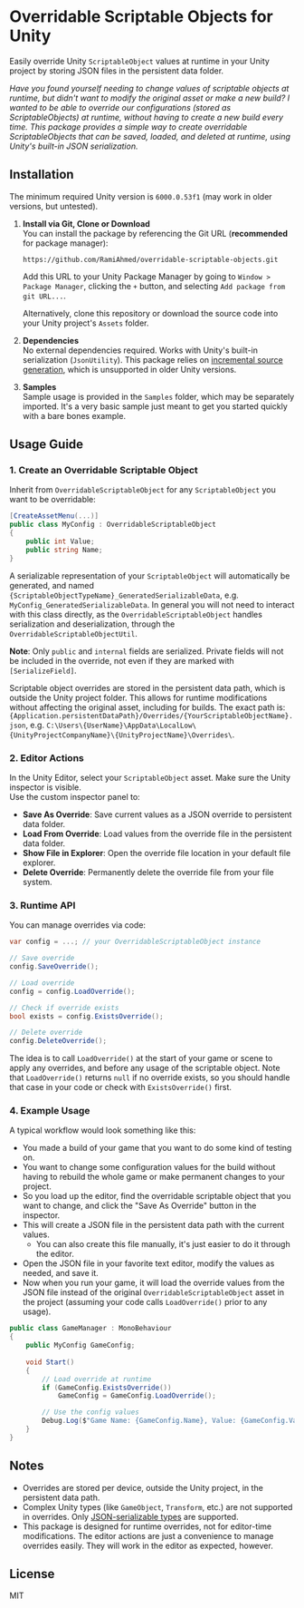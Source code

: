 # Overridable Scriptable Objects for Unity

Easily override Unity `ScriptableObject` values at runtime in your Unity project by storing JSON files in the persistent data folder.

_Have you found yourself needing to change values of scriptable objects at runtime, but didn't want to modify the original asset or make a new build?
I wanted to be able to override our configurations (stored as ScriptableObjects) at runtime, without having to create a new build every time.
This package provides a simple way to create overridable ScriptableObjects that can be saved, loaded, and deleted at runtime, using Unity's built-in JSON serialization._

## Installation

The minimum required Unity version is `6000.0.53f1` (may work in older versions, but untested).

1. **Install via Git, Clone or Download**  
You can install the package by referencing the Git URL (**recommended** for package manager):

   ``https://github.com/RamiAhmed/overridable-scriptable-objects.git``

   Add this URL to your Unity Package Manager by going to `Window > Package Manager`, clicking the `+` button, and selecting `Add package from git URL...`.

   Alternatively, clone this repository or download the source code into your Unity project's `Assets` folder.

2. **Dependencies**  
   No external dependencies required. Works with Unity's built-in serialization (`JsonUtility`).
   This package relies on [incremental source generation](https://docs.unity3d.com/6000.0/Documentation/Manual/create-source-generator.html), which is unsupported in older Unity versions.

3. **Samples**  
   Sample usage is provided in the `Samples` folder, which may be separately imported. 
It's a very basic sample just meant to get you started quickly with a bare bones example.

## Usage Guide

### 1. Create an Overridable Scriptable Object

Inherit from `OverridableScriptableObject` for any `ScriptableObject` you want to be overridable:

```csharp
[CreateAssetMenu(...)]
public class MyConfig : OverridableScriptableObject
{
    public int Value;
    public string Name;
}
```

A serializable representation of your `ScriptableObject` will automatically be generated, and named `{ScriptableObjectTypeName}_GeneratedSerializableData`, e.g. `MyConfig_GeneratedSerializableData`. 
In general you will not need to interact with this class directly, as the `OverridableScriptableObject` handles serialization and deserialization, through the `OverridableScriptableObjectUtil`.

**Note**: Only `public` and `internal` fields are serialized. Private fields will not be included in the override, not even if they are marked with `[SerializeField]`.

Scriptable object overrides are stored in the persistent data path, which is outside the Unity project folder. This allows for runtime modifications without affecting the original asset, including for builds.
The exact path is:  
`{Application.persistentDataPath}/Overrides/{YourScriptableObjectName}.json`, e.g. `C:\Users\{UserName}\AppData\LocalLow\{UnityProjectCompanyName}\{UnityProjectName}\Overrides\`.

### 2. Editor Actions

In the Unity Editor, select your `ScriptableObject` asset. Make sure the Unity inspector is visible.  
Use the custom inspector panel to:

- **Save As Override**: Save current values as a JSON override to persistent data folder.
- **Load From Override**: Load values from the override file in the persistent data folder.
- **Show File in Explorer**: Open the override file location in your default file explorer.
- **Delete Override**: Permanently delete the override file from your file system.

### 3. Runtime API

You can manage overrides via code:

```csharp
var config = ...; // your OverridableScriptableObject instance

// Save override
config.SaveOverride();

// Load override
config = config.LoadOverride();

// Check if override exists
bool exists = config.ExistsOverride();

// Delete override
config.DeleteOverride();
```
The idea is to call `LoadOverride()` at the start of your game or scene to apply any overrides, and before any usage of the scriptable object. 
Note that `LoadOverride()` returns `null` if no override exists, so you should handle that case in your code or check with `ExistsOverride()` first.

### 4. Example Usage

A typical workflow would look something like this:
- You made a build of your game that you want to do some kind of testing on.
- You want to change some configuration values for the build without having to rebuild the whole game or make permanent changes to your project.
- So you load up the editor, find the overridable scriptable object that you want to change, and click the "Save As Override" button in the inspector.
- This will create a JSON file in the persistent data path with the current values. 
  - You can also create this file manually, it's just easier to do it through the editor.
- Open the JSON file in your favorite text editor, modify the values as needed, and save it.
- Now when you run your game, it will load the override values from the JSON file instead of the original `OverridableScriptableObject` asset in the project (assuming your code calls `LoadOverride()` prior to any usage).

```csharp
public class GameManager : MonoBehaviour
{
    public MyConfig GameConfig;
    
    void Start()
    {
        // Load override at runtime
        if (GameConfig.ExistsOverride())
            GameConfig = GameConfig.LoadOverride();

        // Use the config values
        Debug.Log($"Game Name: {GameConfig.Name}, Value: {GameConfig.Value}");
    }
}
```

## Notes

- Overrides are stored per device, outside the Unity project, in the persistent data path.
- Complex Unity types (like `GameObject`, `Transform`, etc.) are not supported in overrides. Only [JSON-serializable types](https://docs.unity3d.com/ScriptReference/JsonUtility.html) are supported.
- This package is designed for runtime overrides, not for editor-time modifications. The editor actions are just a convenience to manage overrides easily. They will work in the editor as expected, however.


## License

MIT
